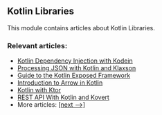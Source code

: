 ## Kotlin Libraries

This module contains articles about Kotlin Libraries.

### Relevant articles:

- [Kotlin Dependency Injection with Kodein](https://www.baeldung.com/kotlin/kodein-dependency-injection)
- [Processing JSON with Kotlin and Klaxson](https://www.baeldung.com/kotlin/json-klaxson)
- [Guide to the Kotlin Exposed Framework](https://www.baeldung.com/kotlin/exposed-persistence)
- [Introduction to Arrow in Kotlin](https://www.baeldung.com/kotlin/arrow)
- [Kotlin with Ktor](https://www.baeldung.com/kotlin/ktor)
- [REST API With Kotlin and Kovert](https://www.baeldung.com/kotlin/kovert)
- More articles: [[next -->]](/kotlin-libraries-2)
